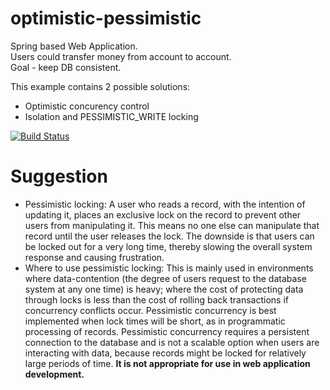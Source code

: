 optimistic-pessimistic
======================

Spring based Web Application.  
Users could transfer money from account to account.  
Goal - keep DB consistent.

This example contains 2 possible solutions:
* Optimistic concurency control
* Isolation and PESSIMISTIC_WRITE locking

[![Build Status](https://travis-ci.org/WonderBeat/optimistic-pessimistic.svg?branch=master)](https://travis-ci.org/WonderBeat/optimistic-pessimistic)

Suggestion
=======================

* Pessimistic locking: A user who reads a record, with the intention of updating it, places an exclusive lock on the record to prevent other users from manipulating it. This means no one else can manipulate that record until the user releases the lock. The downside is that users can be locked out for a very long time, thereby slowing the overall system response and causing frustration.
* Where to use pessimistic locking: This is mainly used in environments where data-contention (the degree of users request to the database system at any one time) is heavy; where the cost of protecting data through locks is less than the cost of rolling back transactions if concurrency conflicts occur. Pessimistic concurrency is best implemented when lock times will be short, as in programmatic processing of records. Pessimistic concurrency requires a persistent connection to the database and is not a scalable option when users are interacting with data, because records might be locked for relatively large periods of time. **It is not appropriate for use in web application development.**
